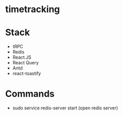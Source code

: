 # timetracking


# Stack
- tRPC
- Redis
- React.JS
- React Query
- Antd
- react-toastify

# Commands
- sudo service redis-server start (open redis server)
